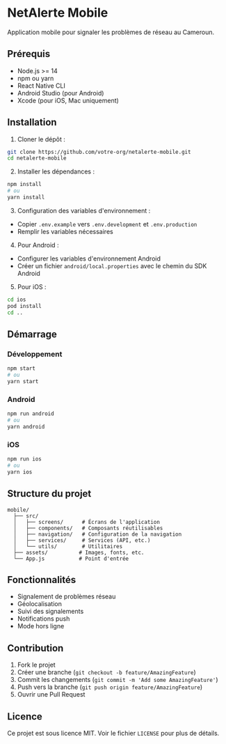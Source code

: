 # NetAlerte Mobile

Application mobile pour signaler les problèmes de réseau au Cameroun.

## Prérequis

- Node.js >= 14
- npm ou yarn
- React Native CLI
- Android Studio (pour Android)
- Xcode (pour iOS, Mac uniquement)

## Installation

1. Cloner le dépôt :
```bash
git clone https://github.com/votre-org/netalerte-mobile.git
cd netalerte-mobile
```

2. Installer les dépendances :
```bash
npm install
# ou
yarn install
```

3. Configuration des variables d'environnement :
- Copier `.env.example` vers `.env.development` et `.env.production`
- Remplir les variables nécessaires

4. Pour Android :
- Configurer les variables d'environnement Android
- Créer un fichier `android/local.properties` avec le chemin du SDK Android

5. Pour iOS :
```bash
cd ios
pod install
cd ..
```

## Démarrage

### Développement
```bash
npm start
# ou
yarn start
```

### Android
```bash
npm run android
# ou
yarn android
```

### iOS
```bash
npm run ios
# ou
yarn ios
```

## Structure du projet

```
mobile/
  ├── src/
  │   ├── screens/      # Écrans de l'application
  │   ├── components/   # Composants réutilisables
  │   ├── navigation/   # Configuration de la navigation
  │   ├── services/     # Services (API, etc.)
  │   └── utils/        # Utilitaires
  ├── assets/          # Images, fonts, etc.
  └── App.js           # Point d'entrée
```

## Fonctionnalités

- Signalement de problèmes réseau
- Géolocalisation
- Suivi des signalements
- Notifications push
- Mode hors ligne

## Contribution

1. Fork le projet
2. Créer une branche (`git checkout -b feature/AmazingFeature`)
3. Commit les changements (`git commit -m 'Add some AmazingFeature'`)
4. Push vers la branche (`git push origin feature/AmazingFeature`)
5. Ouvrir une Pull Request

## Licence

Ce projet est sous licence MIT. Voir le fichier `LICENSE` pour plus de détails. 